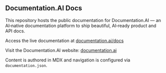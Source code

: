 ## Documentation.AI Docs

This repository hosts the public documentation for Documentation.AI — an AI‑native documentation platform to ship beautiful, AI‑ready product and API docs.

Access the live documentation at [documentation.ai/docs](https://documentation.ai/docs)

Visit the Documentation.AI website: [documentation.ai](https://documentation.ai)

Content is authored in MDX and navigation is configured via `documentation.json`.


